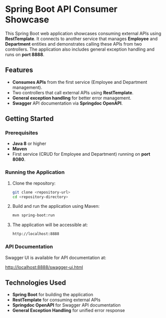 # Spring Boot API Consumer Showcase

This Spring Boot web application showcases consuming external APIs using **RestTemplate**. It connects to another service that manages **Employee** and **Department** entities and demonstrates calling these APIs from two controllers. The application also includes general exception handling and runs on **port 8888**.

## Features

- **Consumes APIs** from the first service (Employee and Department management).
- Two controllers that call external APIs using **RestTemplate**.
- **General exception handling** for better error management.
- **Swagger** API documentation via **Springdoc OpenAPI**.

## Getting Started

### Prerequisites

- **Java 8** or higher
- **Maven**
- First service (CRUD for Employee and Department) running on **port 8080**.

### Running the Application

1. Clone the repository:
    ```bash
    git clone <repository-url>
    cd <repository-directory>
    ```

2. Build and run the application using Maven:
    ```bash
    mvn spring-boot:run
    ```

3. The application will be accessible at:
    ```bash
    http://localhost:8888
    ```

### API Documentation

Swagger UI is available for API documentation at:

[http://localhost:8888/swagger-ui.html](http://localhost:8888/swagger-ui.html)


## Technologies Used

- **Spring Boot** for building the application
- **RestTemplate** for consuming external APIs
- **Springdoc OpenAPI** for Swagger API documentation
- **General Exception Handling** for unified error response
